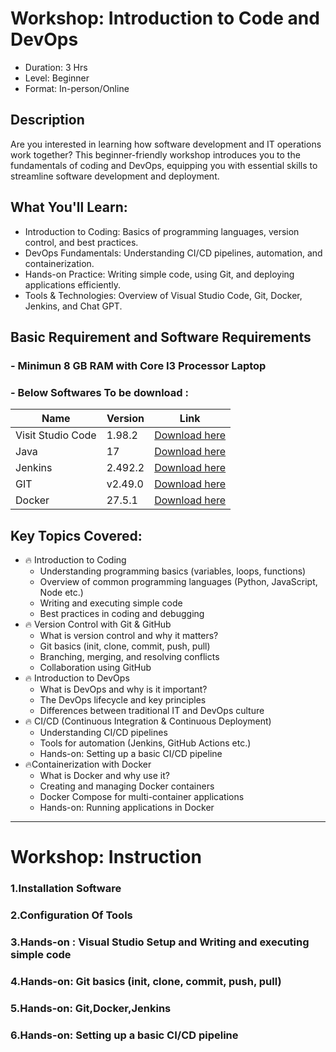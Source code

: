 # Workshop: Introduction to Code and DevOps
- Duration: 3 Hrs
- Level: Beginner
- Format: In-person/Online

## **Description**

Are you interested in learning how software development and IT operations work together? This beginner-friendly workshop introduces you to the fundamentals of coding and DevOps, equipping you with essential skills to streamline software development and deployment.

## **What You'll Learn:**
- Introduction to Coding: Basics of programming languages, version control, and best practices.
- DevOps Fundamentals: Understanding CI/CD pipelines, automation, and containerization.
- Hands-on Practice: Writing simple code, using Git, and deploying applications efficiently.
- Tools & Technologies: Overview of Visual Studio Code, Git, Docker, Jenkins, and Chat GPT.

## **Basic Requirement and Software Requirements**

### - Minimun 8 GB RAM with Core I3 Processor Laptop
### - Below Softwares To be download :

| Name  | Version | Link    |
|-------|---------|---------|
| Visit Studio Code | 1.98.2  | [Download here](https://code.visualstudio.com/sha/download?build=stable&os=win32-x64-user)     |
| Java  | 17  | [Download here](https://download.oracle.com/java/17/archive/jdk-17.0.12_windows-x64_bin.msi)  |
| Jenkins   | 2.492.2  | [Download here](https://get.jenkins.io/windows-stable/2.492.2/jenkins.msi)  |
| GIT   | v2.49.0  | [Download here](https://github.com/git-for-windows/git/releases/download/v2.49.0.windows.1/Git-2.49.0-64-bit.exe)  |
| Docker   | 27.5.1  | [Download here](https://desktop.docker.com/win/main/amd64/Docker%20Desktop%20Installer.exe?utm_source=docker&utm_medium=webreferral&utm_campaign=docs-driven-download-win-amd64&_gl=1*z7jdrt*_ga*MjI0MTMyNzYyLjE2ODI3MDIyMzQ.*_ga_XJWPQMJYHQ*MTc0MzM1OTQ4NC40OC4xLjE3NDMzNTk0ODcuNTcuMC4w)  |


## **Key Topics Covered:**
- 🔥 Introduction to Coding
    - Understanding programming basics (variables, loops, functions)
    - Overview of common programming languages (Python, JavaScript, Node etc.)
    - Writing and executing simple code
    - Best practices in coding and debugging
- 🔥 Version Control with Git & GitHub
    - What is version control and why it matters?
    - Git basics (init, clone, commit, push, pull)
    - Branching, merging, and resolving conflicts
    - Collaboration using GitHub
- 🔥 Introduction to DevOps
    - What is DevOps and why is it important?
    - The DevOps lifecycle and key principles
    - Differences between traditional IT and DevOps culture
- 🔥 CI/CD (Continuous Integration & Continuous Deployment)
    - Understanding CI/CD pipelines
    - Tools for automation (Jenkins, GitHub Actions etc.)
    - Hands-on: Setting up a basic CI/CD pipeline
- 🔥Containerization with Docker
    - What is Docker and why use it?
    - Creating and managing Docker containers
    - Docker Compose for multi-container applications
    - Hands-on: Running applications in Docker
---
# Workshop: Instruction
### 1.**Installation Software**
### 2.**Configuration Of Tools**
### 3.**Hands-on : Visual Studio Setup and Writing and executing simple code**
### 4.**Hands-on: Git basics (init, clone, commit, push, pull)**
### 5.**Hands-on: Git,Docker,Jenkins**
### 6.**Hands-on: Setting up a basic CI/CD pipeline**
